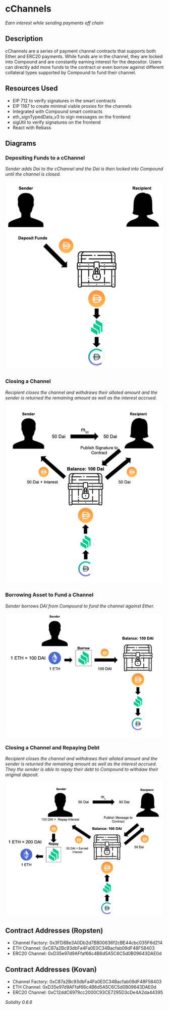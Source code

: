 # cChannels
_Earn interest while sending payments off chain_

## Description
cChannels are a series of payment channel contracts that supports both Ether and ERC20 payments. While funds are in the channel, they are locked into Compound and are constantly earning interest for the depositor. Users can directly add more funds to the contract or even borrow against different collateral types supported by Compound to fund their channel.

## Resources Used
* EIP 712 to verify signatures in the smart contracts
* EIP 1167 to create minimal viable proxies for the channels
* Integrated with Compound smart contracts
* eth_signTypedData_v3 to sign messages on the frontend
* sigUtil to verify signatures on the frontend
* React with Rebass

## Diagrams 
### Depositing Funds to a cChannel
_Sender adds Dai to the cChannel and the Dai is then locked into Compound until the channel is closed._

![](src/Images/deposit.png)

### Closing a Channel
_Recipient closes the channel and withdraws their alloted amount and the sender is returned the remaining amount as well as the interest accrued._

![](src/Images/closeComp.png)

### Borrowing Asset to Fund a Channel
_Sender borrows DAI from Compound to fund the channel against Ether._

![](src/Images/borrowFunds.png)

### Closing a Channel and Repaying Debt
_Recipient closes the channel and withdraws their alloted amount and the sender is returned the remaining amount as well as the interest accrued. They the sender is able to repay their debt to Compound to withdaw their original deposit._

![](src/Images/closeBorrow.png)


## Contract Addresses (Ropsten)
* Channel Factory: 0x3FD88e3A0Db2d7BB00636f2cBE44cbc035F6d214
* ETH Channel: 0xC87a2Bc93dbFa4Fa0E0C34Bacfab09dF48F58403
* ERC20 Channel: 0xD35e97d9AFfaf66c4B6d5A5C6C5d0B09643DAE0d

## Contract Addresses (Kovan)
* Channel Factory: 0xC87a2Bc93dbFa4Fa0E0C34Bacfab09dF48F58403
* ETH Channel: 0xD35e97d9AFfaf66c4B6d5A5C6C5d0B09643DAE0d
* ERC20 Channel: 0xC12ddC6979cc2000C93CE7295D3cDe4A2da44395

_Solidity 0.6.6_
